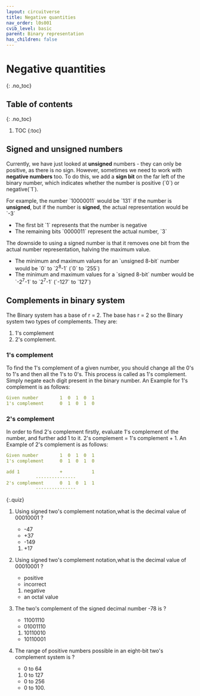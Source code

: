 ```yaml
---
layout: circuitverse
title: Negative quantities
nav_order: l0s001
cvib_level: basic
parent: Binary representation
has_children: false
---
```



# Negative quantities
{: .no_toc}


## Table of contents
{: .no_toc}

1. TOC
{:toc}


## Signed and unsigned numbers

Currently, we have just looked at **unsigned** numbers - they can only be positive, as there is no sign. However, sometimes we need to work with **negative numbers** too. To do this, we add a **sign bit** on the far left of the binary number, which indicates whether the number is positive (\`0\`) or negative(\`1\`).

For example, the number \`10000011\` would be \`131\` if the number is **unsigned**, but if the number is **signed**, the actual representation would be \`-3\`

-   The first bit \`1\` represents that the number is negative
-   The remaining bits \`0000011\` represent the actual number, \`3\`

The downside to using a signed number is that it removes one bit from the actual number representation, halving the maximum value.

-   The minimum and maximum values for an \`unsigned 8-bit\` number would be \`0\` to \`2<sup>8</sup>-1\` (\`0\` to \`255\`)
-   The minimum and maximum values for a \`signed 8-bit\` number would be \`-2<sup>7</sup>-1\` to \`2<sup>7</sup>-1\` (\`-127\` to \`127\`)


## Complements in binary system

The Binary system has a base of r = 2. The base has r = 2 so the Binary system two types of complements. They are:

1.  1's complement
2.  2's complement.


### 1's complement

To find the 1's complement of a given number, you should change all the 0's to 1's and then all the 1's to 0's. This process is called as 1's complement. Simply negate each digit present in the binary number. An Example for 1's complement is as follows:

```yaml
Given number        1  0  1  0  1
1's complement      0  1  0  1  0
```


### 2's complement

In order to find 2's complement firstly, evaluate 1's complement of the number, and further add 1 to it. 2's complement = 1's complement + 1. An Example of 2's complement is as follows:

```yaml
Given number        1  0  1  0  1
1's complement      0  1  0  1  0

add 1               +           1
		   ---------------
2's complement      0  1  0  1  1
		   ---------------
```

{:.quiz}

1. Using signed two's complement notation,what is the decimal value of 00010001 ?
	* -47
	* +37
	* -149
	1. +17

2. Using signed two's complement notation,what is the decimal value of 00010001 ?
	*  positive
	* incorrect
	1. negative
	* an octal value

3. The two's complement of the signed decimal number -78 is ?
    * 11001110
	* 01001110
	1. 10110010
	* 10110001

4. The range of positive numbers possible in an eight-bit two's complement system is ?
    *  0 to 64
	1. 0 to 127
	* 0 to 256
	* 0 to 100.

